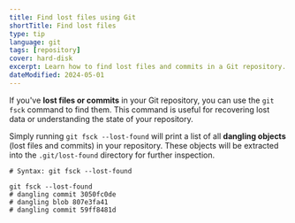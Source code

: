 ```yaml
---
title: Find lost files using Git
shortTitle: Find lost files
type: tip
language: git
tags: [repository]
cover: hard-disk
excerpt: Learn how to find lost files and commits in a Git repository.
dateModified: 2024-05-01
---
```


If you've **lost files or commits** in your Git repository, you can use the `git fsck` command to find them. This command is useful for recovering lost data or understanding the state of your repository.

Simply running `git fsck --lost-found` will print a list of all **dangling objects** (lost files and commits) in your repository. These objects will be extracted into the `.git/lost-found` directory for further inspection.

```shell
# Syntax: git fsck --lost-found

git fsck --lost-found
# dangling commit 3050fc0de
# dangling blob 807e3fa41
# dangling commit 59ff8481d
```

